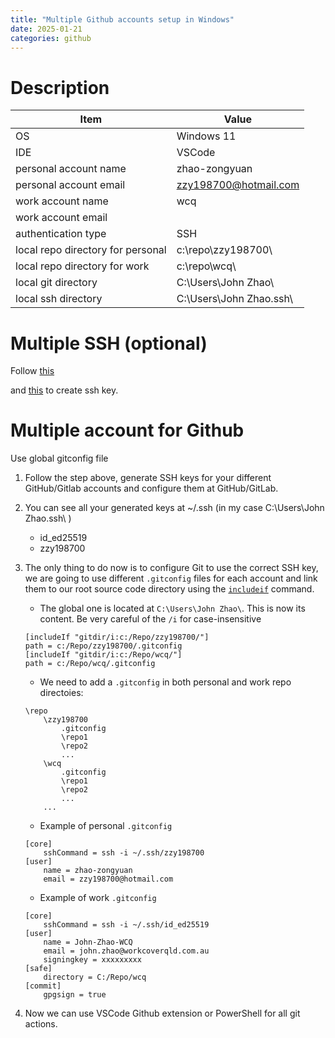 ```yaml
---
title: "Multiple Github accounts setup in Windows"
date: 2025-01-21
categories: github
---
```


# Description

| Item | Value |
|--------------|----------------|
| OS     | Windows 11 |
| IDE    | VSCode |
| personal account name |zhao-zongyuan |
| personal account email |  zzy198700@hotmail.com |
| work account name | wcq |
| work account email | |
| authentication type | SSH |
| local repo directory for personal | c:\repo\zzy198700\ |
| local repo directory for work | c:\repo\wcq\ |
| local git directory | C:\Users\John Zhao\ |
| local ssh directory | C:\Users\John Zhao\.ssh\ |


# Multiple SSH (optional)
Follow [this](https://www.baeldung.com/linux/ssh-private-key-git-command#:~:text=One%20way%20we%20can%20specify,ssh%2Fconfig%20file.)

and [this](https://gist.github.com/oanhnn/80a89405ab9023894df7) to create ssh key.

# Multiple account for Github

Use  global gitconfig file 

1. Follow the step above, generate SSH keys for your different GitHub/Gitlab accounts and configure them at GitHub/GitLab.

2. You can see all your generated keys at ~/.ssh (in my case C:\Users\John Zhao\.ssh\ )
    - id_ed25519
    - zzy198700

3. The only thing to do now is to configure Git to use the correct SSH key, we are going to use different ``.gitconfig`` files for each account and link them to our root source code directory using the [``includeif``](https://git-scm.com/docs/git-config#_includes) command.
    - The global one is located at ``C:\Users\John Zhao\``. This is now its content. Be very careful of the ``/i`` for case-insensitive 
    ```
    [includeIf "gitdir/i:c:/Repo/zzy198700/"]
    path = c:/Repo/zzy198700/.gitconfig
    [includeIf "gitdir/i:c:/Repo/wcq/"]
    path = c:/Repo/wcq/.gitconfig
    ```
    
    - We need to add a ``.gitconfig`` in both personal and work repo directoies:
    ```
    \repo
        \zzy198700
            .gitconfig
            \repo1
            \repo2
            ...
        \wcq
            .gitconfig
            \repo1
            \repo2
            ...
        ...
    ``` 

    - Example of personal ``.gitconfig``
    ```
    [core] 
        sshCommand = ssh -i ~/.ssh/zzy198700
    [user]
        name = zhao-zongyuan
        email = zzy198700@hotmail.com
    ```

    - Example of work ``.gitconfig``
    ```
    [core] 
        sshCommand = ssh -i ~/.ssh/id_ed25519
    [user]
        name = John-Zhao-WCQ
        email = john.zhao@workcoverqld.com.au
        signingkey = xxxxxxxxx
    [safe]
        directory = C:/Repo/wcq
    [commit]
        gpgsign = true
    ```

4. Now we can use VSCode Github extension or PowerShell for all git actions.